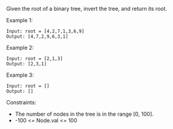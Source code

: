 Given the root of a binary tree, invert the tree, and return its root.

 

Example 1:
```
Input: root = [4,2,7,1,3,6,9]
Output: [4,7,2,9,6,3,1]
```
Example 2:
```
Input: root = [2,1,3]
Output: [2,3,1]
```
Example 3:
```
Input: root = []
Output: []
```

Constraints:

- The number of nodes in the tree is in the range [0, 100].
- -100 <= Node.val <= 100
